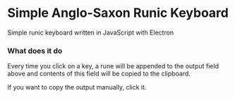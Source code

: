 # Simple Anglo-Saxon Runic Keyboard

Simple runic keyboard written in JavaScript with Electron

### What does it do

Every time you click on a key, 
a rune will be appended to the output field above 
and contents of this field will be copied to the clipboard.

If you want to copy the output manually, click it.